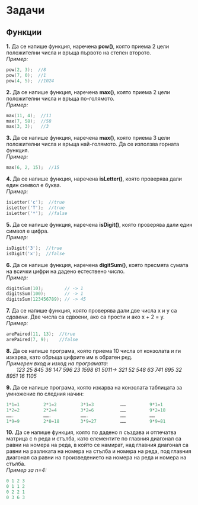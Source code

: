 # Задачи

## Функции

**1.** Да се напише функция, наречена **pow()**, която приема 2 цели положителни числа и връща първото на степен второто.  
*Пример:*  
```c++
pow(2, 3);  //8
pow(7, 0);  //1
pow(4, 5);  //1024
```  

**2.** Да се напише функция, наречена **max()**, която приема 2 цели положителни числа и връща по-голямото.    
*Пример:*  
```c++
max(11, 4);  //11
max(7, 58);  //58
max(3, 3);   //3
```  

**3.** Да се напише функция, наречена **max()**, която приема 3 цели положителни числа и връща най-голямото. Да се използва горната функция.   
*Пример:*  
```c++
max(6, 2, 15);  //15
```  

**4.** Да се напише функция, наречена **isLetter()**, която проверява дали един символ е буква.   
*Пример:*  
```c++
isLetter('c');  //true
isLetter('T');  //true
isLetter('*');  //false
```  

**5.** Да се напише функция, наречена **isDigit()**, която проверява дали един символ е цифра.   
*Пример:*  
```c++
isDigit('3');  //true
isDigit('х');  //false
```

**6.** Да се напише функция, наречена **digitSum()**, която пресмята сумата на всички цифри на дадено естествено число.   
*Пример:*  
```c++
digitsSum(10);        // -> 1
digitsSum(100);       // -> 1
digitsSum(123456789); // -> 45
```

**7.** Да се напише функция, която проверява дали две числа x и y са *сдовени*. Две числа са сдвоени, ако са прости и ако x + 2 = y.   
*Пример:*  
```c++
arePaired(11, 13);  //true
arePaired(7, 9);    //false
```  

**8.** Да се напише програма, която приема 10 числа от конзолата и ги изкарва, като обръща цифрите им в обратен ред.   
*Примерен вход и изход на програмата:*  
&nbsp;&nbsp;&nbsp;&nbsp;&nbsp;&nbsp;  *123 25 845 36 147 596 23 1598 61 5011-> 321 52 548 63 741 695 32 8951 16 1105*   

**9.** Да се напише програма, която изкарва на конзолата таблицата за умножение по следния начин:   

```c++
1*1=1         2*1=2         3*1=3          ……         9*1=1 
1*2=2         2*2=4         3*2=6          ……         9*2=18 
…….           …….           …….            ……         ……
1*9=9         2*8=18        3*9=27         ……         9*9=81

```  

**10.** Да се напише функция, която по даденo n създава и отпечатва матрица с n реда и стълба, като елементите по главния диагонал са равни на номера на реда, в който се намират, над главния диагонал са равни на разликата на номера на стълба и номера на реда, под главния диагонал са равни на произведението на номера на реда и номера на стълба.  
*Пример за n=4:*
```c++
0 1 2 3
0 1 1 2
0 2 2 1
0 3 6 3
``` 